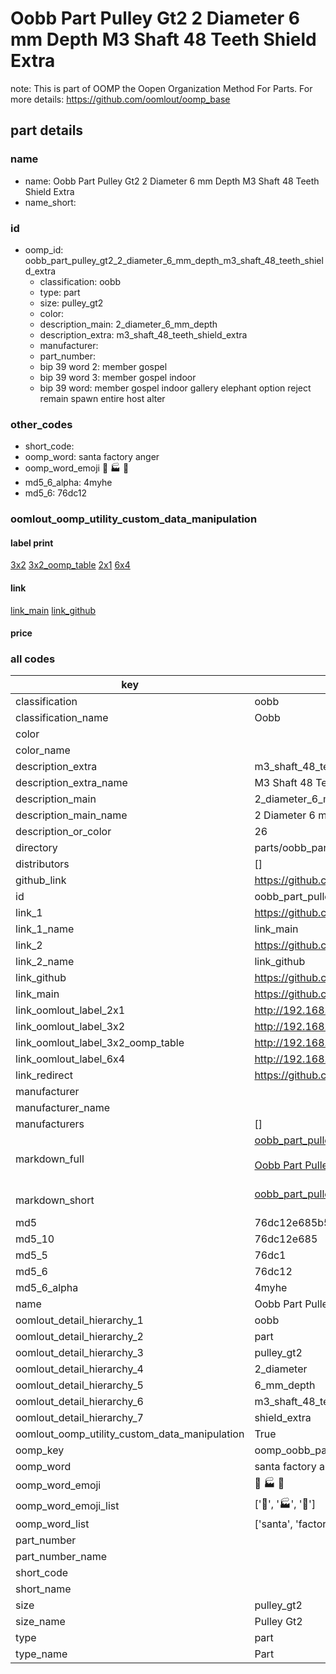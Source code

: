 # Oobb Part Pulley Gt2 2 Diameter 6 mm Depth M3 Shaft 48 Teeth Shield Extra  

note: This is part of OOMP the Oopen Organization Method For Parts. For more details: https://github.com/oomlout/oomp_base

##  part details
  







### name
* name: Oobb Part Pulley Gt2 2 Diameter 6 mm Depth M3 Shaft 48 Teeth Shield Extra
* name_short: 
### id
* oomp_id: oobb_part_pulley_gt2_2_diameter_6_mm_depth_m3_shaft_48_teeth_shield_extra
  * classification: oobb
  * type: part
  * size: pulley_gt2
  * color: 
  * description_main: 2_diameter_6_mm_depth
  * description_extra: m3_shaft_48_teeth_shield_extra
  * manufacturer: 
  * part_number: 
  * bip 39 word 2: member gospel
  * bip 39 word 3: member gospel indoor
  * bip 39 word: member gospel indoor gallery elephant option reject remain spawn entire host alter

### other_codes
* short_code: 
* oomp_word: santa factory anger
* oomp_word_emoji :santa: :factory: :anger:
* md5_6_alpha: 4myhe
* md5_6: 76dc12






### oomlout_oomp_utility_custom_data_manipulation
#### label print
[3x2](http://192.168.1.245:1112/?label=oomp%204myhe)
[3x2_oomp_table](http://192.168.1.108:1112/?label=oomp%204myhe)
[2x1](http://192.168.1.242:1112/?label=oomp%204myhe)
[6x4](http://192.168.1.55:1112/?label=oomp%204myhe)    

#### link

[link_main](https://github.com/oomlout/oomlout_oomp_version_1_messy/tree/main/parts/oobb_part_pulley_gt2_2_diameter_6_mm_depth_m3_shaft_48_teeth_shield_extra) [link_github](https://github.com/oomlout/oomlout_oomp_version_1_messy/tree/main/parts/oobb_part_pulley_gt2_2_diameter_6_mm_depth_m3_shaft_48_teeth_shield_extra)                             

#### price







### all codes 
| key | value |  
| --- | --- |  
| classification | oobb |  
| classification_name | Oobb |  
| color |  |  
| color_name |  |  
| description_extra | m3_shaft_48_teeth_shield_extra |  
| description_extra_name | M3 Shaft 48 Teeth Shield Extra |  
| description_main | 2_diameter_6_mm_depth |  
| description_main_name | 2 Diameter 6 mm Depth |  
| description_or_color | 26 |  
| directory | parts/oobb_part_pulley_gt2_2_diameter_6_mm_depth_m3_shaft_48_teeth_shield_extra |  
| distributors | [] |  
| github_link | https://github.com/oomlout/oomlout_oomp_part_src/tree/main/parts/oobb_part_pulley_gt2_2_diameter_6_mm_depth_m3_shaft_48_teeth_shield_extra |  
| id | oobb_part_pulley_gt2_2_diameter_6_mm_depth_m3_shaft_48_teeth_shield_extra |  
| link_1 | https://github.com/oomlout/oomlout_oomp_version_1_messy/tree/main/parts/oobb_part_pulley_gt2_2_diameter_6_mm_depth_m3_shaft_48_teeth_shield_extra |  
| link_1_name | link_main |  
| link_2 | https://github.com/oomlout/oomlout_oomp_version_1_messy/tree/main/parts/oobb_part_pulley_gt2_2_diameter_6_mm_depth_m3_shaft_48_teeth_shield_extra |  
| link_2_name | link_github |  
| link_github | https://github.com/oomlout/oomlout_oomp_version_1_messy/tree/main/parts/oobb_part_pulley_gt2_2_diameter_6_mm_depth_m3_shaft_48_teeth_shield_extra |  
| link_main | https://github.com/oomlout/oomlout_oomp_version_1_messy/tree/main/parts/oobb_part_pulley_gt2_2_diameter_6_mm_depth_m3_shaft_48_teeth_shield_extra |  
| link_oomlout_label_2x1 | http://192.168.1.242:1112/?label=oomp%204myhe |  
| link_oomlout_label_3x2 | http://192.168.1.245:1112/?label=oomp%204myhe |  
| link_oomlout_label_3x2_oomp_table | http://192.168.1.108:1112/?label=oomp%204myhe |  
| link_oomlout_label_6x4 | http://192.168.1.55:1112/?label=oomp%204myhe |  
| link_redirect | https://github.com/oomlout/oomlout_oomp_version_1_messy/tree/main/parts/oobb_part_pulley_gt2_2_diameter_6_mm_depth_m3_shaft_48_teeth_shield_extra |  
| manufacturer |  |  
| manufacturer_name |  |  
| manufacturers | [] |  
| markdown_full | [oobb_part_pulley_gt2_2_diameter_6_mm_depth_m3_shaft_48_teeth_shield_extra](none)<br>[](none)<br>[Oobb Part Pulley Gt2 2 Diameter 6 Mm Depth M3 Shaft 48 Teeth Shield Extra](none)<br><br> |  
| markdown_short | [oobb_part_pulley_gt2_2_diameter_6_mm_depth_m3_shaft_48_teeth_shield_extra](none)<br><br> |  
| md5 | 76dc12e685b5969e6ea3e5f0e6193456 |  
| md5_10 | 76dc12e685 |  
| md5_5 | 76dc1 |  
| md5_6 | 76dc12 |  
| md5_6_alpha | 4myhe |  
| name | Oobb Part Pulley Gt2 2 Diameter 6 mm Depth M3 Shaft 48 Teeth Shield Extra |  
| oomlout_detail_hierarchy_1 | oobb |  
| oomlout_detail_hierarchy_2 | part |  
| oomlout_detail_hierarchy_3 | pulley_gt2 |  
| oomlout_detail_hierarchy_4 | 2_diameter |  
| oomlout_detail_hierarchy_5 | 6_mm_depth |  
| oomlout_detail_hierarchy_6 | m3_shaft_48_teeth |  
| oomlout_detail_hierarchy_7 | shield_extra |  
| oomlout_oomp_utility_custom_data_manipulation | True |  
| oomp_key | oomp_oobb_part_pulley_gt2_2_diameter_6_mm_depth_m3_shaft_48_teeth_shield_extra |  
| oomp_word | santa factory anger |  
| oomp_word_emoji | :santa: :factory: :anger: |  
| oomp_word_emoji_list | [':santa:', ':factory:', ':anger:'] |  
| oomp_word_list | ['santa', 'factory', 'anger'] |  
| part_number |  |  
| part_number_name |  |  
| short_code |  |  
| short_name |  |  
| size | pulley_gt2 |  
| size_name | Pulley Gt2 |  
| type | part |  
| type_name | Part |  
